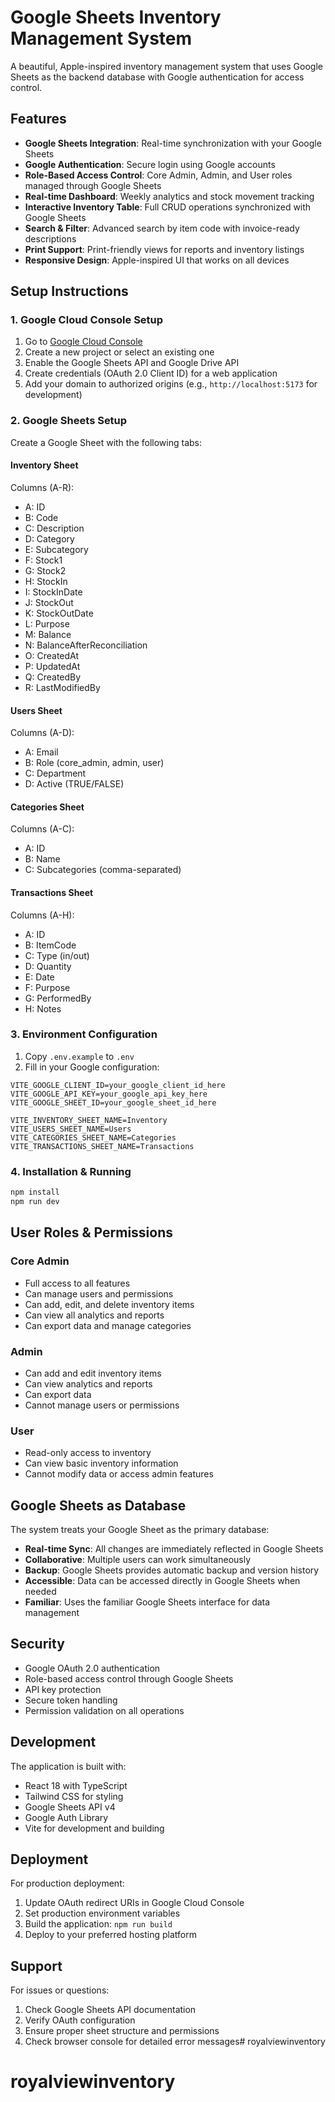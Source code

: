 # Google Sheets Inventory Management System

A beautiful, Apple-inspired inventory management system that uses Google Sheets as the backend database with Google authentication for access control.

## Features

- **Google Sheets Integration**: Real-time synchronization with your Google Sheets
- **Google Authentication**: Secure login using Google accounts
- **Role-Based Access Control**: Core Admin, Admin, and User roles managed through Google Sheets
- **Real-time Dashboard**: Weekly analytics and stock movement tracking
- **Interactive Inventory Table**: Full CRUD operations synchronized with Google Sheets
- **Search & Filter**: Advanced search by item code with invoice-ready descriptions
- **Print Support**: Print-friendly views for reports and inventory listings
- **Responsive Design**: Apple-inspired UI that works on all devices

## Setup Instructions

### 1. Google Cloud Console Setup

1. Go to [Google Cloud Console](https://console.cloud.google.com/)
2. Create a new project or select an existing one
3. Enable the Google Sheets API and Google Drive API
4. Create credentials (OAuth 2.0 Client ID) for a web application
5. Add your domain to authorized origins (e.g., `http://localhost:5173` for development)

### 2. Google Sheets Setup

Create a Google Sheet with the following tabs:

#### Inventory Sheet
Columns (A-R):
- A: ID
- B: Code
- C: Description  
- D: Category
- E: Subcategory
- F: Stock1
- G: Stock2
- H: StockIn
- I: StockInDate
- J: StockOut
- K: StockOutDate
- L: Purpose
- M: Balance
- N: BalanceAfterReconciliation
- O: CreatedAt
- P: UpdatedAt
- Q: CreatedBy
- R: LastModifiedBy

#### Users Sheet
Columns (A-D):
- A: Email
- B: Role (core_admin, admin, user)
- C: Department
- D: Active (TRUE/FALSE)

#### Categories Sheet
Columns (A-C):
- A: ID
- B: Name
- C: Subcategories (comma-separated)

#### Transactions Sheet
Columns (A-H):
- A: ID
- B: ItemCode
- C: Type (in/out)
- D: Quantity
- E: Date
- F: Purpose
- G: PerformedBy
- H: Notes

### 3. Environment Configuration

1. Copy `.env.example` to `.env`
2. Fill in your Google configuration:

```env
VITE_GOOGLE_CLIENT_ID=your_google_client_id_here
VITE_GOOGLE_API_KEY=your_google_api_key_here
VITE_GOOGLE_SHEET_ID=your_google_sheet_id_here

VITE_INVENTORY_SHEET_NAME=Inventory
VITE_USERS_SHEET_NAME=Users
VITE_CATEGORIES_SHEET_NAME=Categories
VITE_TRANSACTIONS_SHEET_NAME=Transactions
```

### 4. Installation & Running

```bash
npm install
npm run dev
```

## User Roles & Permissions

### Core Admin
- Full access to all features
- Can manage users and permissions
- Can add, edit, and delete inventory items
- Can view all analytics and reports
- Can export data and manage categories

### Admin
- Can add and edit inventory items
- Can view analytics and reports
- Can export data
- Cannot manage users or permissions

### User
- Read-only access to inventory
- Can view basic inventory information
- Cannot modify data or access admin features

## Google Sheets as Database

The system treats your Google Sheet as the primary database:

- **Real-time Sync**: All changes are immediately reflected in Google Sheets
- **Collaborative**: Multiple users can work simultaneously
- **Backup**: Google Sheets provides automatic backup and version history
- **Accessible**: Data can be accessed directly in Google Sheets when needed
- **Familiar**: Uses the familiar Google Sheets interface for data management

## Security

- Google OAuth 2.0 authentication
- Role-based access control through Google Sheets
- API key protection
- Secure token handling
- Permission validation on all operations

## Development

The application is built with:
- React 18 with TypeScript
- Tailwind CSS for styling
- Google Sheets API v4
- Google Auth Library
- Vite for development and building

## Deployment

For production deployment:
1. Update OAuth redirect URIs in Google Cloud Console
2. Set production environment variables
3. Build the application: `npm run build`
4. Deploy to your preferred hosting platform

## Support

For issues or questions:
1. Check Google Sheets API documentation
2. Verify OAuth configuration
3. Ensure proper sheet structure and permissions
4. Check browser console for detailed error messages# royalviewinventory
# royalviewinventory
